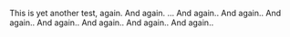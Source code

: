 This is yet another test, again.
And again.
...
And again..
And again..
And again..
And again..
And again..
And again..
And again..

